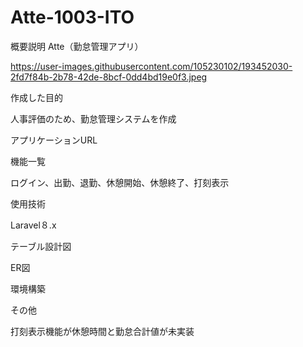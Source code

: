 # Atte-1003-ITO

概要説明
Atte（勤怠管理アプリ）


https://user-images.githubusercontent.com/105230102/193452030-2fd7f84b-2b78-42de-8bcf-0dd4bd19e0f3.jpeg


作成した目的

人事評価のため、勤怠管理システムを作成




アプリケーションURL



機能一覧


ログイン、出勤、退勤、休憩開始、休憩終了、打刻表示




使用技術

Laravel８.x


テーブル設計図


ER図


環境構築


その他

打刻表示機能が休憩時間と勤怠合計値が未実装
